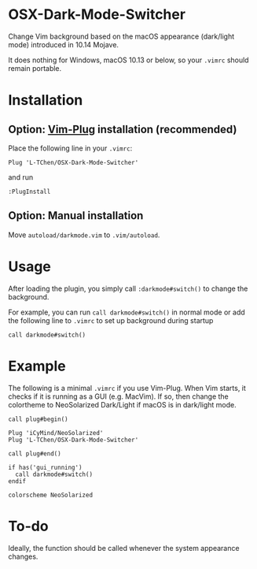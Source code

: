 # OSX-Dark-Mode-Switcher

Change Vim background based on the macOS appearance (dark/light mode) introduced in 10.14 Mojave. 

It does nothing for Windows, macOS 10.13 or below, so your `.vimrc` should remain portable. 

# Installation

## Option: [Vim-Plug](https://www.github.com/junegunn/vim-plug) installation (recommended)

Place the following line in your `.vimrc`:
```vim script
Plug 'L-TChen/OSX-Dark-Mode-Switcher'
```
and run 
```vim script
:PlugInstall
```    
## Option: Manual installation 

Move `autoload/darkmode.vim` to `.vim/autoload`. 

# Usage

After loading the plugin, you simply call `:darkmode#switch()` to change the background.

For example, you can run `call darkmode#switch()` in normal mode or 
add the following line to `.vimrc` to set up background during startup 
```vim script
call darkmode#switch()
```

# Example

The following is a minimal `.vimrc` if you use Vim-Plug. When Vim starts, it checks if it is running as a GUI (e.g. MacVim).
If so, then change the colortheme to NeoSolarized Dark/Light if macOS is in dark/light mode.

```vim script
call plug#begin()

Plug 'iCyMind/NeoSolarized'
Plug 'L-TChen/OSX-Dark-Mode-Switcher'

call plug#end()

if has('gui_running')
  call darkmode#switch()
endif

colorscheme NeoSolarized
```

# To-do

Ideally, the function should be called whenever the system appearance changes. 
